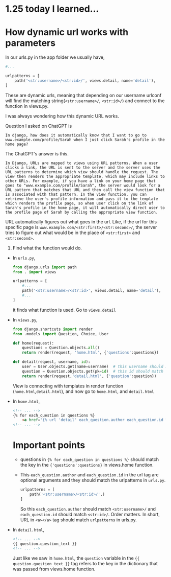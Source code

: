 # 1.25 today I learned...

# How dynamic url works with parameters

In our urls.py in the app folder we usually have,

```py
#...

urlpatterns = [
    path('<str:username>/<str:id>/', views.detail, name='detail'),
]
```

These are dynamic urls, meaning that depending on our username urlconf will find the matching string(`<str:username>/`, `<str:id>/`) and connect to the function in views.py.

I was always wondering how this dynamic URL works.

Question I asked on ChatGPT is

`In django, how does it automatically know that I want to go to www.example.com/profile/Sarah when I just click Sarah's profile in the home page? `

The ChatGPT's answer is this.

```
In Django, URLs are mapped to views using URL patterns. When a user clicks a link, the URL is sent to the server and the server uses the URL patterns to determine which view should handle the request. The view then renders the appropriate template, which may include links to other URLs. For example, if you have a link on your home page that goes to "www.example.com/profile/Sarah", the server would look for a URL pattern that matches that URL and then call the view function that is associated with that pattern. In the view function, you can retrieve the user's profile information and pass it to the template which renders the profile page, so when user click on the link of Sarah's profile in the home page, it will automatically direct user to the profile page of Sarah by calling the appropriate view function.
```

URL automatically figures out what goes in the url. Like, if the url for this specific page is `www.example.com/<str:first>/<str:second>/`, the server tries to figure out what would be in the place of `<str:first>` and `<str:second>`.

1. Find what the function would do. 

- In `urls.py`,
    
    ```py
    from django.urls import path
    from . import views
    
    urlpatterns = [
        #...
        path('<str:username>/<str:id>', views.detail, name='detail'),
        #...
    ]
    ```
    
    it finds what function is used. Go to `views.detail`

- In `views.py`,

    ```py
    from django.shortcuts import render
    from .models import Question, Choice, User
    
    def home(request):
        questions = Question.objects.all()
        return render(request, 'home.html', {'questions':questions})

    def detail(request, username, id):
        user = User.objects.get(name=username)  # this username should match the name of parameters in detail function
        question = Question.objects.get(pk=id)  # this id should match the name of parameters in detail function
        return render(request,'detail.html', {'question':question})
    ```

    View is connecting with templates in render function (`home.html`,`detail.html`), and now go to `home.html`, and `detail.html`

- In `home.html`,

    ```html
    <!-- ... -->
    {% for each_question in questions %}
        <a href="{% url 'detail' each_question.author each_question.id %}">{{ each_question.question_text }}</a>
    <!-- ... -->
    ```

    # Important points

    - questions in `{% for each_question in questions %}` should match the key in the `{'questions':questions}` in views.home function.
    
    - This `each_question.author` and `each_question.id` in the url tag are optional arguments and they should match the urlpatterns in `urls.py`. 
    
        ```py
        urlpatterns = [
            path('<str:username>/<str:id>/',)
        ]
        ```
        
      So this `each_question.author` should match `<str:username>/` and `each_question.id` should match `<str:id>/`. Order matters. In short, URL in `<a></a>` tag should match `urlpatterns` in urls.py. 



- In `detail.html`,

    ```html
    <!-- ... -->
    {{ question.question_text }}
    <!-- ... -->
    ```

    Just like we saw in `home.html`, the `question` variable in the `{{ question.question_text }}` tag refers to the key in the dictionary that was passed from views.home function.